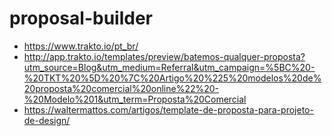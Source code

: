 # proposal-builder
- https://www.trakto.io/pt_br/
- http://app.trakto.io/templates/preview/batemos-qualquer-proposta?utm_source=Blog&utm_medium=Referral&utm_campaign=%5BC%20-%20TKT%20%5D%20%7C%20Artigo%20%225%20modelos%20de%20proposta%20comercial%20online%22%20-%20Modelo%201&utm_term=Proposta%20Comercial
- https://waltermattos.com/artigos/template-de-proposta-para-projeto-de-design/
